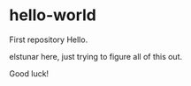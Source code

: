 # hello-world
First repository
Hello.

elstunar here, just trying to figure all of this out.

Good luck!
